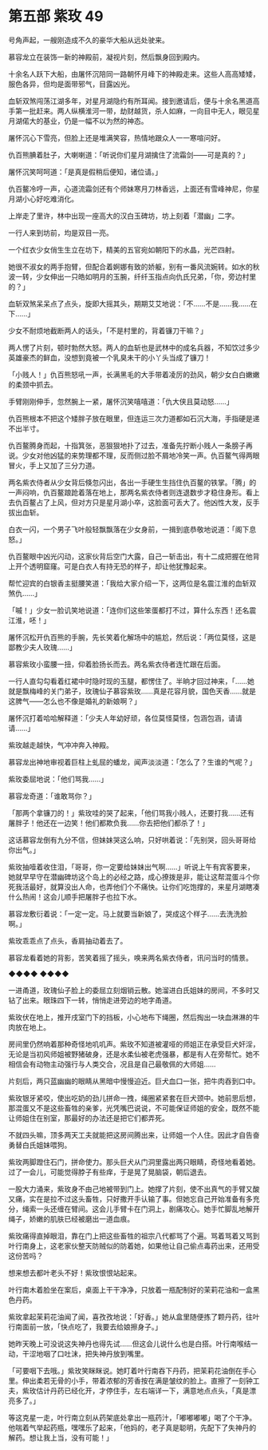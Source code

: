 # 第五部 紫玫 49

号角声起，一艘刚造成不久的豪华大船从远处驶来。

慕容龙立在装饰一新的神殿前，凝视片刻，然后飘身回到殿内。

十余名人跃下大船，由屠怀沉陪同一路朝怀月峰下的神殿走来。这些人高高矮矮，服色各异，但均是面带邪气，目露凶光。

血斩双煞闯荡江湖多年，对星月湖隐约有所耳闻。接到邀请后，便与十余名黑道高手第一批赶来。两人纵横淮河一带，劫财越货，杀人如麻，一向目中无人，眼见星月湖偌大的基业，仍是一幅不以为然的神态。

屠怀沉心下雪亮，但脸上还是堆满笑容，热情地跟众人一一寒喧问好。

仇百熊腆着肚子，大喇喇道：「听说你们星月湖擒住了流霜剑——可是真的？」

屠怀沉笑呵呵道：「是真是假稍后便知，诸位请。」

仇百鳌冷哼一声，心道流霜剑还有个师妹寒月刀林香远，上面还有雪峰神尼，你星月湖小心好吃难消化。

上岸走了里许，林中出现一座高大的汉白玉碑坊，坊上刻着「潜幽」二字。

一行人来到坊前，均是双目一亮。

一个红衣少女俏生生立在坊下，精美的五官宛如朝阳下的水晶，光芒四射。

她很不淑女的两手抱臂，但配合着婀娜有致的娇躯，别有一番风流婉转。如水的秋波一转，少女伸出一只皓如明月的玉腕，纤纤玉指点向仇氏兄弟，「你，旁边村里的？」

血斩双煞呆呆点了点头，旋即大摇其头，期期艾艾地说：「不……不是……我……在下……」

少女不耐烦地截断两人的话头，「不是村里的，背着镰刀干嘛？」

两人愣了片刻，顿时勃然大怒。两人的血斩也是武林中的成名兵器，不知饮过多少英雄豪杰的鲜血，没想到竟被一个乳臭未干的小丫头当成了镰刀！

「小贱人！」仇百熊怒吼一声，长满黑毛的大手带着凌厉的劲风，朝少女白白嫩嫩的柔颈中抓去。

手臂刚刚伸手，忽然腕上一紧，屠怀沉笑嘻嘻道：「仇大侠且莫动怒……」

仇百熊根本不把这个矮胖子放在眼里，但连运三次力道都如石沉大海，手指硬是递不出半寸。

仇百鳌腾身而起，十指箕张，恶狠狠地扑了过去，准备先拧断小贱人一条膀子再说。少女对他凶猛的来势理都不理，反而侧过脸不屑地冷笑一声。仇百鳌气得两眼冒火，手上又加了三分力道。

两名紫衣侍者从少女背后倏忽闪出，各出一手硬生生挡住仇百鳌的铁掌。「腾」的一声闷响，仇百鳌踉跄着落在地上，那两名紫衣侍者则连退数步才稳住身形。看上去仇百鳌占了上风，但对方只是星月湖小卒，这脸面可丢大了。他凶性大发，反手拔出血斩。

白衣一闪，一个男子飞叶般轻飘飘落在少女身前，一揖到底恭敬地说道：「阁下息怒。」

仇百鳌眼中凶光闪动，这家伙背后空门大露，自己一斩击出，有十二成把握在他背上开个透明窟窿。可是白衣人有持无恐的样子，却让他犹豫起来。

帮忙迎宾的白银香主挺腰笑道：「我给大家介绍一下，这两位是名震江淮的血斩双煞仇……」

「嘁！」少女一脸讥笑地说道：「连你们这些笨蛋都打不过，算什么东西！还名震江淮，呸！」

屠怀沉松开仇百熊的手腕，先长笑着化解场中的尴尬，然后说：「两位莫怪，这是鄙教少夫人玫瑰……」

慕容紫玫小蛮腰一扭，仰着脸扬长而去。两名紫衣侍者连忙跟在后面。

一行人直勾勾看着红裙中时隐时现的玉腿，都愣住了。半晌才回过神来，「……她就是飘梅峰的关门弟子，玫瑰仙子慕容紫玫……真是花容月貌，国色天香……就是这脾气——怎么也不像是婚礼的新娘啊？」

屠怀沉打着哈哈解释道：「少夫人年幼好顽，各位莫怪莫怪，包涵包涵，请请请……」

紫玫越走越快，气冲冲奔入神殿。

慕容龙出神地审视着巨柱上虬屈的蟠龙，闻声淡淡道：「怎么了？生谁的气呢？」

紫玫委屈地说：「他们骂我……」

慕容龙奇道：「谁敢骂你？」

「那两个拿镰刀的！」紫玫哇的哭了起来，「他们骂我小贱人，还要打我……还有屠胖子！他还在一边笑！他们都欺负我……你去把他们都杀了！」

这话慕容龙倒有九分不信，但妹妹哭这么响，只好哄着说：「先别哭，回头哥哥给你出气。」

紫玫抽噎着收住泪，「哥哥，你一定要给妹妹出气啊……」听说上午有宾客要来，她就早早守在潜幽碑坊这个岛上的必经之路，成心撩拨是非，能让这帮混蛋斗个你死我活最好，就算没出人命，也弄他们个不痛快。让你们吃饱撑的，来星月湖瞎凑什么热闹！这会儿顺手把屠胖子也拉下水。

慕容龙敷衍着说：「一定一定。马上就要当新娘了，哭成这个样子……去洗洗脸啊。」

紫玫乖乖点了点头，香肩抽动着去了。

慕容龙看着她的背影，苦笑着摇了摇头，唤来两名紫衣侍者，讯问当时的情景。

◆◆◆◆ ◆◆◆◆

一进甬道，玫瑰仙子脸上的委屈立刻烟销云散。她溜进白氏姐妹的房间，不多时又钻了出来。眼珠四下一转，悄悄走进旁边的地字甬道。

紫玫伏在地上，推开戌室门下的挡板，小心地布下绳圈，然后掏出一块血淋淋的牛肉放在地上。

房间里仍然响着那种奇怪地叽叽声。紫玫不知道被灌哑的师姐正在承受巨犬奸淫，无论是当初风师姐被野猪破身，还是水柔仙被老虎强暴，都是有人在旁帮忙。她不相信会有动物主动强行与人类交合，况且是自己最敬佩的大师姐……

片刻后，两只蓝幽幽的眼睛从黑暗中慢慢迫近。巨犬血口一张，把牛肉吞到口中。

紫玫银牙紧咬，使出吃奶的劲儿拼命一拽，绳圈紧紧套在巨犬颈中。她前思后想，那混蛋又不是这些畜牲的亲爹，光凭嘴巴说说，不可能保证师姐的安全，既然不能让师姐住在别室，那最好的办法还是把它们都弄死。

不就四头嘛，顶多两天工夫就能把这房间腾出来，让师姐一个人住。因此才自告奋勇替白氏姐妹喂狗。

紫玫两脚蹬住石门，拼命使力。那头巨犬从门洞里露出两只眼睛，奇怪地看着她。过了一会儿，可能觉得脖子有些痒，于是晃了晃脑袋，朝后退去。

一股大力涌来，紫玫身不由己地被带到门上。她撑了片刻，使不出真气的手臂又酸又痛，实在是拉不过这头畜牲，只好撒开手认输了事。但她忘自己开始准备有多充分，绳索一头还缠在臂间。这会儿手臂卡在门洞上，剧痛攻心。她手忙脚乱地解开绳子，娇嫩的肌肤已经被磨出一道血痕。

紫玫痛得直掉眼泪，靠在门上把这些畜牲的祖宗八代都骂了个遍。骂着骂着又骂到叶行南身上，这老家伙整天防贼似的防着她，如果他让自己偷点毒药出来，还用受这份苦吗？

想来想去都叶老头不好！紫玫恨恨站起来。

叶行南木着脸坐在案后，桌面上干干净净，只放着一瓶配制好的茉莉花油和一盒黑色丹药。

紫玫拿起茉莉花油闻了闻，喜孜孜地说：「好香。」她从盒里随便拣了颗丹药，往叶行南面前一放，「快点吃了，我要去给娘擦身子。」

她昨天晚上可没说这失神丹也得先试……但这会儿说什么也是白搭。叶行南喉结一动，干涩地咽了口吐沫，把失神丹放到嘴里。

「可要咽下去哦。」紫玫笑眯眯说。她盯着叶行南吞下丹药，把茉莉花油倒在手心里。伸出柔若无骨的小手，带着浓郁的芳香按在满是皱纹的脸上。直擦了一刻钟工夫，紫玫估计丹药已经化开，才停住手，左右端详一下，满意地点点头，「真是漂亮多了。」

等这克星一走，叶行南立刻从药架底处拿出一瓶药汁，「嘟嘟嘟嘟」喝了个干净。他喘着气举起药瓶，嘿嘿乐了起来，「他妈的，老子真是聪明，先配下了失神丹的解药。想让我上当，没有可能！」

